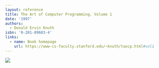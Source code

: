 ```yaml
---
layout: reference
title: The Art of Computer Programming, Volume 1
date: '1997'
authors:
  - Donald Ervin Knuth
isbn: '0-201-89683-4'
links:
  - name: Book homepage
    url: https://www-cs-faculty.stanford.edu/~knuth/taocp.html#vol1
---
```

![](/media/books/taocp1.jpg)
